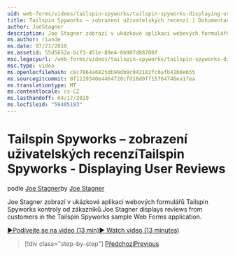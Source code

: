 ```yaml
---
uid: web-forms/videos/tailspin-spyworks/tailspin-spyworks-displaying-user-reviews
title: Tailspin Spyworks – zobrazení uživatelských recenzí | Dokumentace Microsoftu
author: JoeStagner
description: Joe Stagner zobrazí v ukázkové aplikaci webových formulářů Tailspin Spyworks kontroly od zákazníků.
ms.author: riande
ms.date: 07/21/2010
ms.assetid: 55d5652a-bcf3-451e-89e4-8b907d88708f
msc.legacyurl: /web-forms/videos/tailspin-spyworks/tailspin-spyworks-displaying-user-reviews
msc.type: video
ms.openlocfilehash: c8c7864a6825db99db9c942102fc6afb41b0e655
ms.sourcegitcommit: 0f1119340e4464720cfd16d0ff15764746ea1fea
ms.translationtype: MT
ms.contentlocale: cs-CZ
ms.lasthandoff: 04/17/2019
ms.locfileid: "59405193"
---
```

# <a name="tailspin-spyworks---displaying-user-reviews"></a><span data-ttu-id="084e0-103">Tailspin Spyworks – zobrazení uživatelských recenzí</span><span class="sxs-lookup"><span data-stu-id="084e0-103">Tailspin Spyworks - Displaying User Reviews</span></span>

<span data-ttu-id="084e0-104">podle [Joe Stagner](https://github.com/JoeStagner)</span><span class="sxs-lookup"><span data-stu-id="084e0-104">by [Joe Stagner](https://github.com/JoeStagner)</span></span>

<span data-ttu-id="084e0-105">Joe Stagner zobrazí v ukázkové aplikaci webových formulářů Tailspin Spyworks kontroly od zákazníků.</span><span class="sxs-lookup"><span data-stu-id="084e0-105">Joe Stagner displays reviews from customers in the Tailspin Spyworks sample Web Forms application.</span></span>

[<span data-ttu-id="084e0-106">&#9654;Podívejte se na video (13 min)</span><span class="sxs-lookup"><span data-stu-id="084e0-106">&#9654; Watch video (13 minutes)</span></span>](https://channel9.msdn.com/Blogs/ASP-NET-Site-Videos/tailspin-spyworks-displaying-user-reviews)

> [!div class="step-by-step"]
> [<span data-ttu-id="084e0-107">Předchozí</span><span class="sxs-lookup"><span data-stu-id="084e0-107">Previous</span></span>](tailspin-spyworks-adding-user-product-reviews.md)

